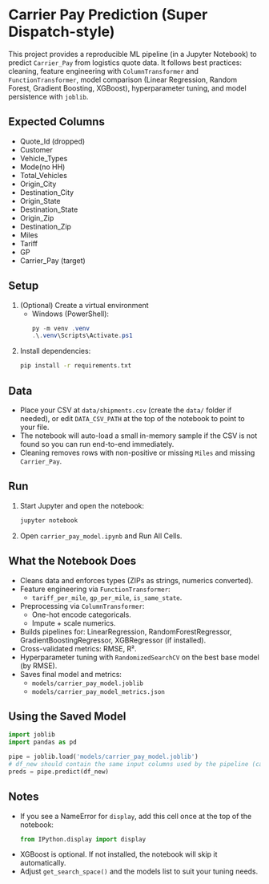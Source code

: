 # Carrier Pay Prediction (Super Dispatch-style)

This project provides a reproducible ML pipeline (in a Jupyter Notebook) to predict `Carrier_Pay` from logistics quote data. It follows best practices: cleaning, feature engineering with `ColumnTransformer` and `FunctionTransformer`, model comparison (Linear Regression, Random Forest, Gradient Boosting, XGBoost), hyperparameter tuning, and model persistence with `joblib`.

## Expected Columns

- Quote_Id (dropped)
- Customer
- Vehicle_Types
- Mode(no HH)
- Total_Vehicles
- Origin_City
- Destination_City
- Origin_State
- Destination_State
- Origin_Zip
- Destination_Zip
- Miles
- Tariff
- GP
- Carrier_Pay (target)

## Setup

1. (Optional) Create a virtual environment
   - Windows (PowerShell):
     ```powershell
     py -m venv .venv
     .\.venv\Scripts\Activate.ps1
     ```
2. Install dependencies:
   ```bash
   pip install -r requirements.txt
   ```

## Data

- Place your CSV at `data/shipments.csv` (create the `data/` folder if needed), or edit `DATA_CSV_PATH` at the top of the notebook to point to your file.
- The notebook will auto-load a small in-memory sample if the CSV is not found so you can run end-to-end immediately.
- Cleaning removes rows with non-positive or missing `Miles` and missing `Carrier_Pay`.

## Run

1. Start Jupyter and open the notebook:
   ```bash
   jupyter notebook
   ```
2. Open `carrier_pay_model.ipynb` and Run All Cells.

## What the Notebook Does

- Cleans data and enforces types (ZIPs as strings, numerics converted).
- Feature engineering via `FunctionTransformer`:
  - `tariff_per_mile`, `gp_per_mile`, `is_same_state`.
- Preprocessing via `ColumnTransformer`:
  - One-hot encode categoricals.
  - Impute + scale numerics.
- Builds pipelines for: LinearRegression, RandomForestRegressor, GradientBoostingRegressor, XGBRegressor (if installed).
- Cross-validated metrics: RMSE, R².
- Hyperparameter tuning with `RandomizedSearchCV` on the best base model (by RMSE).
- Saves final model and metrics:
  - `models/carrier_pay_model.joblib`
  - `models/carrier_pay_model_metrics.json`

## Using the Saved Model

```python
import joblib
import pandas as pd

pipe = joblib.load('models/carrier_pay_model.joblib')
# df_new should contain the same input columns used by the pipeline (categoricals + numeric base).
preds = pipe.predict(df_new)
```

## Notes

- If you see a NameError for `display`, add this cell once at the top of the notebook:
  ```python
  from IPython.display import display
  ```
- XGBoost is optional. If not installed, the notebook will skip it automatically.
- Adjust `get_search_space()` and the models list to suit your tuning needs.
